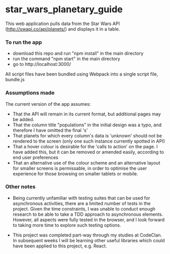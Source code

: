 # star_wars_planetary_guide

This web application pulls data from the Star Wars API (http://swapi.co/api/planets/) and displays it in a table. 

### To run the app

- download this repo and run "npm install" in the main directory
- run the command "npm start" in the main directory
- go to http://localhost:3000/

All script files have been bundled using Webpack into a single script file, bundle.js

### Assumptions made

The current version of the app assumes:

- That the API will remain in its current format, but additional pages may be added.
- That the column title "populations" in the initial design was a typo, and therefore I have omitted the final 's'
- That planets for which every column's data is 'unknown' should not be rendered to the screen (only one such instance currently spotted in API)
- That a hover colour is desirable for the 'calls to action' on the page. I have added this, but it can be removed or amended easily, according to end user preferences
- That an alternative use of the colour scheme and an alternative layout for smaller screens is permissable, in order to optimise the user experience for those browsing on smaller tablets or mobile.

### Other notes

- Being currently unfamiliar with testing suites that can be used for asynchronous activities, there are a limited number of tests in the project. Given the time constraints, I was unable to conduct enough research to be able to take a TDD approach to asynchronous elements. However, all aspects were fully tested in the browser, and I look forward to taking more time to explore such testing options.

- This project was completed part-way through my studies at CodeClan. In subsequent weeks I will be learning other useful libraries which could have been applied to this project, e.g. React.
